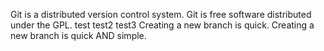 Git is a distributed version control system.
Git is free software distributed under the GPL.
test
test2
test3
Creating a new branch is quick.
Creating a new branch is quick AND simple.